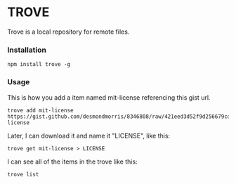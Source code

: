 TROVE
=====

Trove is a local repository for remote files.

### Installation
````
npm install trove -g
````

### Usage


This is how you add a item named mit-license referencing this gist url.

````
trove add mit-license https://gist.github.com/desmondmorris/8346808/raw/421eed3d52f9d256679cd3259473ac72e0875bc7/mit-license
````

Later, I can download it and name it "LICENSE", like this:

````
trove get mit-license > LICENSE
````

I can see all of the items in the trove like this:

````
trove list
````

